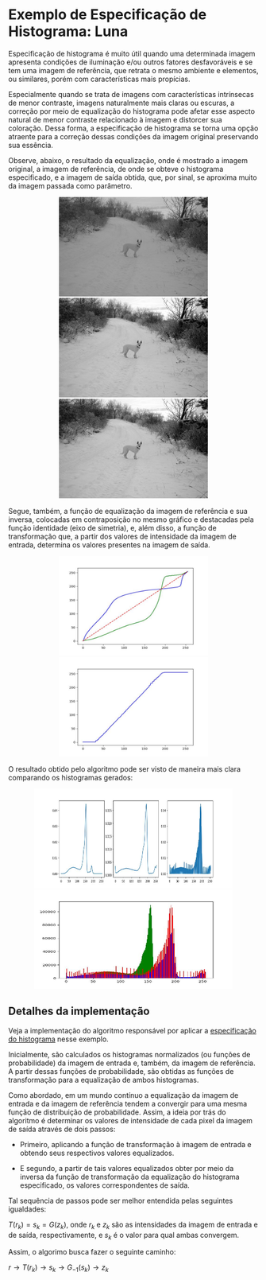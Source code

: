 # Exemplo de Especificação de Histograma: Luna

Especificação de histograma é muito útil quando uma determinada imagem apresenta condições de iluminação e/ou outros fatores desfavoráveis e se tem uma imagem de referência, que retrata o mesmo ambiente e elementos, ou similares, porém com características mais propícias.

Especialmente quando se trata de imagens com características intrínsecas de menor contraste, imagens naturalmente mais claras ou escuras, a correção por meio de equalização do histograma pode afetar esse aspecto natural de menor contraste relacionado à imagem e distorcer sua coloração. Dessa forma, a especificação de histograma se torna uma opção atraente para a correção dessas condições da imagem original preservando sua essência.

Observe, abaixo, o resultado da equalização, onde é mostrado a imagem original, a imagem de referência, de onde se obteve o histograma especificado, e a imagem de saída obtida, que, por sinal, se aproxima muito da imagem passada como parâmetro.

<p align="center">
    <img src="../readmeImg/luna.jpg" width="300px" height="200px">
    <img src="../readmeImg/lunaReferencia.jpg" width="300px" height="200px">
    <img src="../readmeImg/luna_output.jpg" width="300px" height="200px">
</p>

Segue, também, a função de equalização da imagem de referência e sua inversa, colocadas em contraposição no mesmo gráfico e destacadas pela função identidade (eixo de simetria), e, além disso, a função de transformação que, a partir dos valores de intensidade da imagem de entrada, determina os valores presentes na imagem de saída.

<p align="center">
    <img src="./readmeImg/funcao_inversa.jpg" width="300px" height="200px">
    <img src="./readmeImg/funcao_transformacao.jpg" width="300px" height="200px">
</p>

O resultado obtido pelo algoritmo pode ser visto de maneira mais clara comparando os histogramas gerados:

<p align="center">
    <img src="./readmeImg/histogramas.jpg" width="400px" height="200px">
    <img src="./readmeImg/histogramas_juntos.jpg" width="400px" height="200px">
</p>

## Detalhes da implementação

Veja a implementação do algoritmo responsável por aplicar a [especificação do histograma](especificacao.py) nesse exemplo.

Inicialmente, são calculados os histogramas normalizados (ou funções de probabilidade) da imagem de entrada e, também, da imagem de referência. A partir dessas funções de probabilidade, são obtidas as funções de transformação para a equalização de ambos histogramas.

Como abordado, em um mundo contínuo a equalização da imagem de entrada e da imagem de referência tendem a convergir para uma mesma função de distribuição de probabilidade. Assim, a ideia por trás do algoritmo é determinar os valores de intensidade de cada pixel da imagem de saída através de dois passos: 

* Primeiro, aplicando a função de transformação à imagem de entrada e obtendo seus respectivos valores equalizados.

* E segundo, a partir de tais valores equalizados obter por meio da inversa da função de transformação da equalização do histograma especificado, os valores correspondentes de saída.

Tal sequência de passos pode ser melhor entendida pelas seguintes igualdades:

$T(r_k) = s_k = G(z_k)$, onde $r_k$ e $z_k$ são as intensidades da imagem de entrada e de saída, respectivamente, e $s_k$ é o valor para qual ambas convergem.

Assim, o algorimo busca fazer o seguinte caminho:

$r \rightarrow T(r_k) \rightarrow s_k \rightarrow G_{-1}(s_k) \rightarrow z_k$